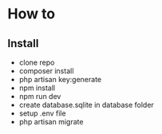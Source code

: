 # How to

## Install

* clone repo
* composer install
* php artisan key:generate
* npm install
* npm run dev
* create database.sqlite in database folder
* setup .env file
* php artisan migrate
